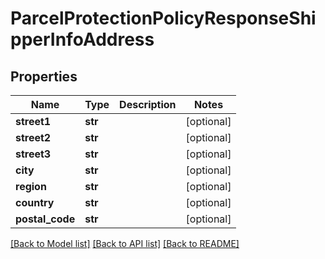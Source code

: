 # ParcelProtectionPolicyResponseShipperInfoAddress

## Properties
Name | Type | Description | Notes
------------ | ------------- | ------------- | -------------
**street1** | **str** |  | [optional] 
**street2** | **str** |  | [optional] 
**street3** | **str** |  | [optional] 
**city** | **str** |  | [optional] 
**region** | **str** |  | [optional] 
**country** | **str** |  | [optional] 
**postal_code** | **str** |  | [optional] 

[[Back to Model list]](../README.md#documentation-for-models) [[Back to API list]](../README.md#documentation-for-api-endpoints) [[Back to README]](../README.md)



